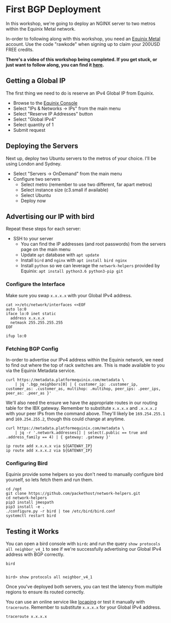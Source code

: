 # First BGP Deployment

In this workshop, we're going to deploy an NGINX server to two metros within the Equinix Metal network.

In-order to following along with this workshop, you need an [Equinix Metal](https://rawkode.link/metal) account. Use the code "rawkode" when signing up to claim your 200USD FREE credits.

**There's a video of this workshop being completed. If you get stuck, or just want to follow along, you can find it [here](https://www.youtube.com/watch?v=U2tVTlbUE6w).**

## Getting a Global IP

The first thing we need to do is reserve an IPv4 Global IP from Equinix.

- Browse to the [Equinix Console](https://console.equinix.com)
- Select "IPs & Networks -> IPs" from the main menu
- Select "Reserve IP Addresses" button
- Select "Global IPv4"
- Select quantity of 1
- Submit request

## Deploying the Servers

Next up, deploy two Ubuntu servers to the metros of your choice. I'll be using London and Sydney.

- Select "Servers -> OnDemand" from the main menu
- Configure two servers
  - Select metro (remember to use two different, far apart metros)
  - Select instance size (c3.small if available)
  - Select Ubuntu
  - Deploy now

## Advertising our IP with bird

Repeat these steps for each server:

- SSH to your server
  - You can find the IP addresses (and root passwords) from the servers page on the main menu
  - Update `apt` database with `apt update`
  - Install `bird` and `nginx` with `apt install bird nginx`
  - Install `python` so we can leverage the `network-helpers` provided by Equinix: `apt install python3.6 python3-pip git`

### Configure the Interface

Make sure you swap `x.x.x.x` with your Global IPv4 address.

```shell
cat >>/etc/network/interfaces <<EOF
auto lo:0
iface lo:0 inet static
  address x.x.x.x
  netmask 255.255.255.255
EOF

ifup lo:0
```

### Fetching BGP Config

In-order to advertise our IPv4 address within the Equinix network, we need to find out where the top of rack switches are. This is made available to you via the Equinix Metadata service.

```shell
curl https://metadata.platformequinix.com/metadata \
    | jq '.bgp_neighbors[0] | { customer_ip: .customer_ip, customer_as: .customer_as, multihop: .multihop, peer_ips: .peer_ips, peer_as: .peer_as }'
```

We'll also need the ensure we have the appropriate routes in our routing table for the IBX gateway. Remember to substitute `x.x.x.x` and `.x.x.x.z` with your peer IPs from the command above. They'll likely be `169.254.255.1` and `169.254.255.2`, though this could change at anytime.

```shell
curl https://metadata.platformequinix.com/metadata \
    | jq -r '.network.addresses[] | select(.public == true and .address_family == 4) | { gateway: .gateway }'

ip route add x.x.x.x via ${GATEWAY_IP}
ip route add x.x.x.z via ${GATEWAY_IP}
```

### Configuring Bird

Equinix provide some helpers so you don't need to manually configure bird yourself, so lets fetch them and run them.

```shell
cd /opt
git clone https://github.com/packethost/network-helpers.git
cd network-helpers
pip3 install jmespath
pip3 install -e .
./configure.py -r bird | tee /etc/bird/bird.conf
systemctl restart bird
```

## Testing it Works

You can open a bird console with `birdc` and run the query `show protocols all neighbor_v4_1` to see if we're successfully advertising our Global IPv4 address with BGP correctly.

```shell
bird


bird> show protocols all neighbor_v4_1
```

Once you've deployed both servers, you can test the latency from multiple regions to ensure its routed correctly.

You can use an online service like [locaping](https://locaping.com/traceroute) or test it manually with `traceroute`. Remember to substitute `x.x.x.x` for your Global IPv4 address.

```shell
traceroute x.x.x.x
```
